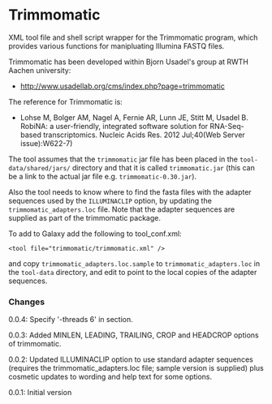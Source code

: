 Trimmomatic
===========

XML tool file and shell script wrapper for the Trimmomatic program, which provides
various functions for manipluating Illumina FASTQ files.

Trimmomatic has been developed within Bjorn Usadel's group at RWTH Aachen university:

 * <http://www.usadellab.org/cms/index.php?page=trimmomatic>

The reference for Trimmomatic is:

 * Lohse M, Bolger AM, Nagel A, Fernie AR, Lunn JE, Stitt M, Usadel B. RobiNA: a
   user-friendly, integrated software solution for RNA-Seq-based transcriptomics.
   Nucleic Acids Res. 2012 Jul;40(Web Server issue):W622-7)

The tool assumes that the `trimmomatic` jar file has been placed in the
`tool-data/shared/jars/` directory and that it is called `trimmomatic.jar` (this
can be a link to the actual jar file e.g. `trimmomatic-0.30.jar`).

Also the tool needs to know where to find the fasta files with the adapter sequences
used by the `ILLUMINACLIP` option, by updating the `trimmomatic_adapters.loc` file.
Note that the adapter sequences are supplied as part of the trimmomatic package.

To add to Galaxy add the following to tool_conf.xml:

    <tool file="trimmomatic/trimmomatic.xml" />

and copy `trimmomatic_adapters.loc.sample` to `trimmomatic_adapters.loc` in the
`tool-data` directory, and edit to point to the local copies of the adapter
sequences.

### Changes ###

0.0.4: Specify '-threads 6' in <command> section.

0.0.3: Added MINLEN, LEADING, TRAILING, CROP and HEADCROP options of trimmomatic.

0.0.2: Updated ILLUMINACLIP option to use standard adapter sequences (requires the
       trimmomatic_adapters.loc file; sample version is supplied) plus cosmetic
       updates to wording and help text for some options.

0.0.1: Initial version
